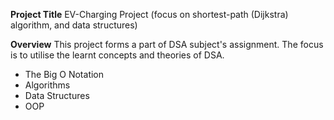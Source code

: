 **Project Title**
EV-Charging Project (focus on shortest-path (Dijkstra) algorithm, and data structures)

**Overview**
This project forms a part of DSA subject's assignment. The focus is to utilise the learnt concepts and theories of DSA.
- The Big O Notation
- Algorithms
- Data Structures
- OOP

